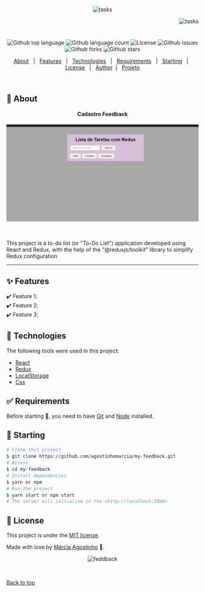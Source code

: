 <p align="center">
   <img src="https://media.giphy.com/media/TphQRjt5SJCMRoBhAi/giphy.gif" alt="tasks" width="280"/>
</p>

<p align="right">
   <img src="https://media.giphy.com/media/gcNtLEuGFMSy8bxtUC/giphy.gif" alt="tasks" width="130"/>
</p>

<h1 align="center"></h1>

<p align="center">
  <img alt="Github top language" src="https://img.shields.io/github/languages/top/agostinhomarcia/my-feedback?color=FF0000">

  <img alt="Github language count" src="https://img.shields.io/github/languages/count/agostinhomarcia/my-feedback?color=FF0000">

  <img alt="License" src="https://img.shields.io/github/license/agostinhomarcia/my-feedback?color=FF0000">

   <img alt="Github issues" src="https://img.shields.io/github/issues/agostinhomarcia/my-feedback?color=FF0000" />

   <img alt="Github forks" src="https://img.shields.io/github/forks/agostinhomarcia/my-feedback?color=FF0000" />

   <img alt="Github stars" src="https://img.shields.io/github/stars/agostinhomarcia/my-feedback?color=FF0000" /> 
</p>

<p align="center">
  <a href="#dart-about">About</a> &#xa0; | &#xa0; 
  <a href="#sparkles-features">Features</a> &#xa0; | &#xa0;
  <a href="#rocket-technologies">Technologies</a> &#xa0; | &#xa0;
  <a href="#white_check_mark-requirements">Requirements</a> &#xa0; | &#xa0;
  <a href="#checkered_flag-starting">Starting</a> &#xa0; | &#xa0;
  <a href="#memo-license">License</a> &#xa0; | &#xa0;
  <a href="https://github.com/agostinhomarcia" target="_blank">Author</a>&#xa0; | &#xa0
  <a href="#" target="_blank" rel="noopener noreferrer">Projeto</a>
</p>

<br>

## :dart: About

<h4 align="center"> Cadastro Feedback </h4>

<p align="center">
   <img src="/public/task.gif" alt="feedback" width="690"/>
</p>
<br/>
<p align="left">
   This project is a to-do list (or "To-Do List") application developed using React and Redux, with the help of the "@reduxjs/toolkit" library to simplify Redux configuration
</p>

<hr/>

## :sparkles: Features

:heavy_check_mark: Feature 1;\
:heavy_check_mark: Feature 2;\
:heavy_check_mark: Feature 3;

## :rocket: Technologies

The following tools were used in this project:

- [React](https://pt-br.reactjs.org/)
- [Redux](https://redux.js.org/)
- [LocalStorage](https://developer.mozilla.org/en-US/docs/Web/API/Storage/getItem)
- [Css](https://developer.mozilla.org/pt-BR/docs/Web/CSS)

## :white_check_mark: Requirements

Before starting :checkered_flag:, you need to have [Git](https://git-scm.com) and [Node](https://nodejs.org/en/) installed.

## :checkered_flag: Starting

```bash
# Clone this project
$ git clone https://github.com/agostinhomarcia/my-feedback.git
# Access
$ cd my-feedback
# Install dependencies
$ yarn or npm
# Run the project
$ yarn start or npm start
# The server will initialize in the <http://localhost:3000>
```

## :memo: License

This project is under the [MIT license](./License).

Made with love by [Márcia Agostinho](https://github.com/agostinhomarcia) 🚀.

<p align="center">
   <img src="https://media.giphy.com/media/kbXIpcXSwpKGinWpdw/giphy.gif" alt="feddback" width="250"/>
</p>

&#xa0;

<a href="#top">Back to top </a>
